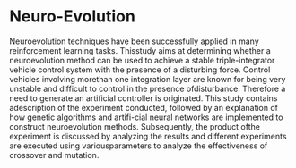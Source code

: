 # Neuro-Evolution
Neuroevolution techniques have been successfully applied in many reinforcement learning tasks.  Thisstudy  aims  at  determining  whether  a  neuroevolution  method  can  be  used  to  achieve  a  stable  triple-integrator vehicle control system with the presence of a disturbing force.  Control vehicles involving morethan one integration layer are known for being very unstable and difficult to control in the presence ofdisturbance.  Therefore a need to generate an artificial controller is originated.  This study contains adescription of the experiment conducted, followed by an explanation of how genetic algorithms and artifi-cial neural networks are implemented to construct neuroevolution methods.  Subsequently, the product ofthe experiment is discussed by analyzing the results and different experiments are executed using variousparameters to analyze the effectiveness of crossover and mutation.
